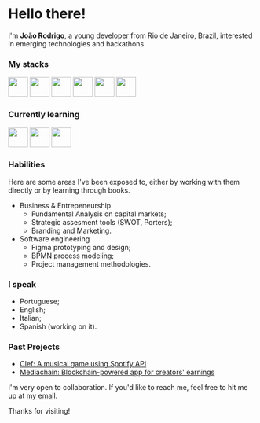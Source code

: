 # Hello there!

I'm **João Rodrigo**, a young developer from Rio de Janeiro, Brazil, interested in emerging technologies and hackathons. 

### My stacks
<img src="https://cdn.jsdelivr.net/gh/devicons/devicon@latest/icons/c/c-original.svg" width="40" height="40"/> <img src="https://cdn.jsdelivr.net/gh/devicons/devicon@latest/icons/html5/html5-original.svg" width="40" height="40"/> <img src="https://cdn.jsdelivr.net/gh/devicons/devicon@latest/icons/css3/css3-original.svg" width="40" height="40"/> <img src="https://cdn.jsdelivr.net/gh/devicons/devicon@latest/icons/javascript/javascript-original.svg" width="40" height="40"/> <img src="https://cdn.jsdelivr.net/gh/devicons/devicon@latest/icons/python/python-original.svg" width="40" height="40"/> <img src="https://cdn.jsdelivr.net/gh/devicons/devicon@latest/icons/git/git-original.svg" width="40" height="40"/>

### Currently learning

<img src="https://cdn.jsdelivr.net/gh/devicons/devicon@latest/icons/solidity/solidity-plain.svg" width="40" height="40"/> <img src="https://cdn.jsdelivr.net/gh/devicons/devicon@latest/icons/react/react-original.svg" width="40" height="40"/> <img src="https://cdn.jsdelivr.net/gh/devicons/devicon@latest/icons/cplusplus/cplusplus-original.svg" width="40" height="40"/>
          

### Habilities

Here are some areas I've been exposed to, either by working with them directly or by learning through books.
- Business & Entrepeneurship
  - Fundamental Analysis on capital markets;
  - Strategic assesment tools (SWOT, Porters);
  - Branding and Marketing.
- Software engineering
  - Figma prototyping and design;
  - BPMN process modeling;
  - Project management methodologies.

### I speak
  - Portuguese;
  - English;
  - Italian;
  - Spanish (working on it).

### Past Projects
- [Clef: A musical game using Spotify API](https://github.com/me50/Joaorod006/tree/cs50/problems/2022/x/project)
- [Mediachain: Blockchain-powered app for creators' earnings](https://github.com/ivolavacek/lumx-hack-last-chance)


I'm very open to collaboration. If you'd like to reach me, feel free to hit me up at [my email](mailto:joaoroddias@gmail.com).

Thanks for visiting!
